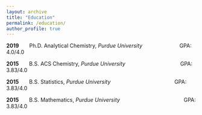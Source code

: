 ```yaml
---
layout: archive
title: "Education"
permalink: /education/
author_profile: true
---
```


**2019** &nbsp; &nbsp; &nbsp;  Ph.D. Analytical Chemistry, _Purdue University_ 
&nbsp; &nbsp; &nbsp; &nbsp; &nbsp; &nbsp; &nbsp; &nbsp; &nbsp; &nbsp; &nbsp; &nbsp; GPA: 4.0/4.0 

**2015** &nbsp; &nbsp; &nbsp;  B.S. ACS Chemistry, _Purdue University_ 
&nbsp; &nbsp; &nbsp; &nbsp; &nbsp; &nbsp; &nbsp; &nbsp; &nbsp; &nbsp; &nbsp; &nbsp; &nbsp; &nbsp; &nbsp; &nbsp; &nbsp; &nbsp; GPA: 3.83/4.0 

**2015** &nbsp; &nbsp; &nbsp;  B.S. Statistics, _Purdue University_ 
&nbsp; &nbsp; &nbsp; &nbsp; &nbsp; &nbsp; &nbsp; &nbsp; &nbsp; &nbsp; &nbsp; &nbsp; &nbsp; &nbsp; &nbsp; &nbsp; &nbsp; &nbsp; &nbsp; &nbsp; &nbsp; GPA: 3.83/4.0 

**2015** &nbsp; &nbsp; &nbsp;  B.S. Mathematics, _Purdue University_ 
&nbsp; &nbsp; &nbsp; &nbsp; &nbsp; &nbsp; &nbsp; &nbsp; &nbsp; &nbsp; &nbsp; &nbsp; &nbsp; &nbsp; &nbsp; &nbsp; &nbsp; &nbsp; &nbsp; &nbsp; &nbsp; GPA: 3.83/4.0 
